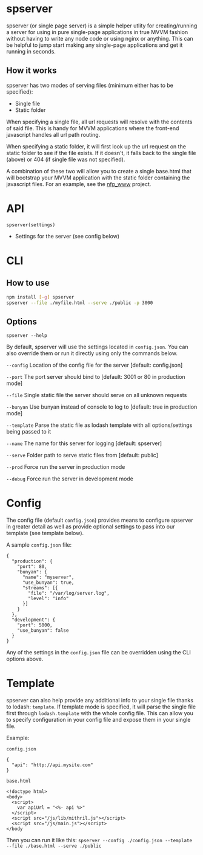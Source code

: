 spserver
=======

spserver (or single page server) is a simple helper utlity for creating/running a server for using in pure single-page applications in true MVVM fashion without having to write any node code or using nginx or anything. This can be helpful to jump start making any single-page applications and get it running in seconds.

How it works
------------

spserver has two modes of serving files (minimum either has to be specified):

* Single file
* Static folder

When specifying a single file, all url requests will resolve with the contents of said file. This is handy for MVVM applications where the front-end javascript handles all url path routing.

When specifying a static folder, it will first look up the url request on the static folder to see if the file exists. If it doesn't, it falls back to the single file (above) or 404 (if single file was not specified).

A combination of these two will allow you to create a single base.html that will bootstrap your MVVM application with the static folder containing the javascript files. For an example, see the [nfp_www](https://github.com/nfp-projects/nfp_www) project.

API
===

`spserver(settings)`

* Settings for the server (see config below)

CLI
===

How to use
----------

```bash
npm install [-g] spserver
spserver --file ./myfile.html --serve ./public -p 3000
```

Options
-------

`spserver --help`

By default, spserver will use the settings located in `config.json`. You can also override them or run it directly using only the commands below.

`--config`    Location of the config file for the server [default: config.json]

`--port`      The port server should bind to [default: 3001 or 80 in production mode]

`--file`      Single static file the server should serve on all unknown requests

`--bunyan`    Use bunyan instead of console to log to [default: true in production mode]

`--template`  Parse the static file as lodash template with all options/settings being passed to it

`--name`      The name for this server for logging [default: spserver]

`--serve`     Folder path to serve static files from [default: public]

`--prod`      Force run the server in production mode

`--debug`     Force run the server in development mode

Config
======

The config file (default `config.json`) provides means to configure spserver in greater detail as well as provide optional settings to pass into our template (see template below).

A sample `config.json` file:
```
{
  "production": {
    "port": 80,
    "bunyan": {
      "name": "myserver",
      "use_bunyan": true,
      "streams": [{
        "file": "/var/log/server.log",
        "level": "info"
      }]
    }
  },
  "development": {
    "port": 5000,
    "use_bunyan": false
  }
}
```

Any of the settings in the `config.json` file can be overridden using the CLI options above.

Template
========

spserver can also help provide any additional info to your single file thanks to lodash: `template`. If template mode is specified, it will parse the single file first through `lodash.template` with the whole config file. This can allow you to specify configuration in your config file and expose them in your single file.

Example:

`config.json`
```
{
  "api": "http://api.mysite.com"
}
```

`base.html`
```
<!doctype html>
<body>
  <script>
    var apiUrl = "<%- api %>"
  </script>
  <script src="/js/lib/mithril.js"></script>
  <script src="/js/main.js"></script>
</body
```

Then you can run it like this:
`spserver --config ./config.json --template --file ./base.html --serve ./public`
